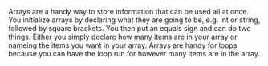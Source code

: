 Arrays are a handy way to store information that can be used all at once. You initialize arrays by declaring what they are going to be, e.g. int or string, followed by square brackets. You then put an equals sign and can do two things. Either you simply declare how many items are in your array or nameing the items you want in your array. Arrays are handy for loops because you can have the loop run for however many items are in the array. 

